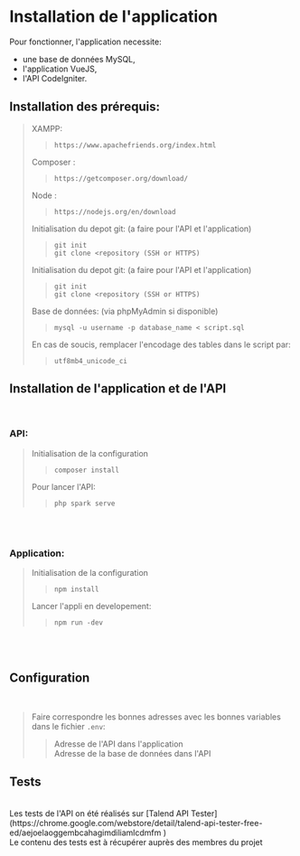 # Installation de l'application


Pour fonctionner, l'application necessite:
- une base de données MySQL,
- l'application VueJS,
- l'API CodeIgniter.


## Installation des prérequis:
>XAMPP: 
>>     https://www.apachefriends.org/index.html
>
>Composer : 
>>     https://getcomposer.org/download/
>Node : 
>>     https://nodejs.org/en/download
>Initialisation du depot git: (a faire pour l'API et l'application)<br />
>>     git init
>>     git clone <repository (SSH or HTTPS)
>Initialisation du depot git: (a faire pour l'API et l'application)<br />
>>     git init
>>     git clone <repository (SSH or HTTPS)
>Base de données: (via phpMyAdmin si disponible)
>
>>     mysql -u username -p database_name < script.sql
> En cas de soucis, remplacer l'encodage des tables dans le script par: 
>>     utf8mb4_unicode_ci
>

## Installation de l'application et de l'API

<br/>

### API:
>Initialisation de la configuration
>>     composer install
>Pour lancer l'API:
>>     php spark serve
<br/><br/>

### Application:
>Initialisation de la configuration
>>     npm install
>Lancer l'appli en developement:
>>     npm run -dev
<br/><br/>


## Configuration
<br/>

> Faire correspondre les bonnes adresses avec les bonnes variables
> dans le fichier `.env`: <br/>
>> Adresse de l'API dans l'application<br/>
>> Adresse de la base de données dans l'API<br/>  

## Tests
<br/>
Les tests de l'API on été réalisés sur [Talend API Tester](https://chrome.google.com/webstore/detail/talend-api-tester-free-ed/aejoelaoggembcahagimdiliamlcdmfm ) <br/>
Le contenu des tests est à récupérer auprès des membres du projet
